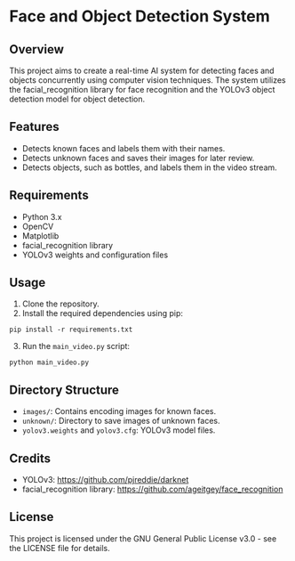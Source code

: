 # Face and Object Detection System

## Overview
This project aims to create a real-time AI system for detecting faces and objects concurrently using computer vision techniques. The system utilizes the facial_recognition library for face recognition and the YOLOv3 object detection model for object detection.

## Features
- Detects known faces and labels them with their names.
- Detects unknown faces and saves their images for later review.
- Detects objects, such as bottles, and labels them in the video stream.

## Requirements
- Python 3.x
- OpenCV
- Matplotlib
- facial_recognition library
- YOLOv3 weights and configuration files

## Usage
1. Clone the repository.
2. Install the required dependencies using pip:
```
pip install -r requirements.txt
```
3. Run the `main_video.py` script:
```
python main_video.py
```

## Directory Structure
- `images/`: Contains encoding images for known faces.
- `unknown/`: Directory to save images of unknown faces.
- `yolov3.weights` and `yolov3.cfg`: YOLOv3 model files.

## Credits
- YOLOv3: https://github.com/pjreddie/darknet
- facial_recognition library: https://github.com/ageitgey/face_recognition

## License
This project is licensed under the GNU General Public License v3.0 - see the LICENSE file for details.

